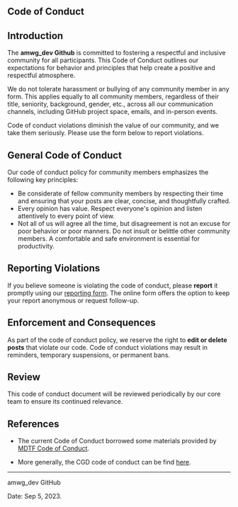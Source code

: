 ## Code of Conduct

## Introduction

The **amwg_dev Github** is committed to fostering a respectful and inclusive community for all participants. This Code of Conduct outlines our expectations for behavior and principles that help create a positive and respectful atmosphere.

We do not tolerate harassment or bullying of any community member in any form. This applies equally to all community members, regardless of their title, seniority, background, gender, etc., across all our communication channels, including GitHub project space, emails, and in-person events.

Code of conduct violations diminish the value of our community, and we take them seriously. Please use the form below to report violations. 

## General Code of Conduct

Our code of conduct policy for community members emphasizes the following key principles:

- Be considerate of fellow community members by respecting their time and ensuring that your posts are clear, concise, and thoughtfully crafted.
- Every opinion has value. Respect everyone's opinion and listen attentively to every point of view.
- Not all of us will agree all the time, but disagreement is not an excuse for poor behavior or poor manners. Do not insult or belittle other community members. A comfortable and safe environment is essential for productivity.

## Reporting Violations

If you believe someone is violating the code of conduct, please **report** it promptly using our [reporting form](https://forms.gle/LUN27DkBciReS78x9). The online form offers the option to keep your report anonymous or request follow-up.

## Enforcement and Consequences

As part of the code of conduct policy, we reserve the right to **edit or delete posts** that violate our code. Code of conduct violations may result in reminders, temporary suspensions, or permanent bans.

## Review

This code of conduct document will be reviewed periodically by our core team to ensure its continued relevance.

## References

- The current Code of Conduct borrowed some materials provided by [MDTF Code of Conduct](https://github.com/NOAA-GFDL/MDTF-diagnostics/blob/main/CODE_OF_CONDUCT.md). 

- More generally, the CGD code of conduct can be find [here](https://www.cgd.ucar.edu/about/diversity).

____

amwg_dev GitHub 

Date: Sep 5, 2023.





